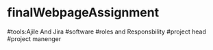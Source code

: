 # finalWebpageAssignment
#tools:Ajile And Jira
#software
#roles and Responsbility
#project head
#project manenger
